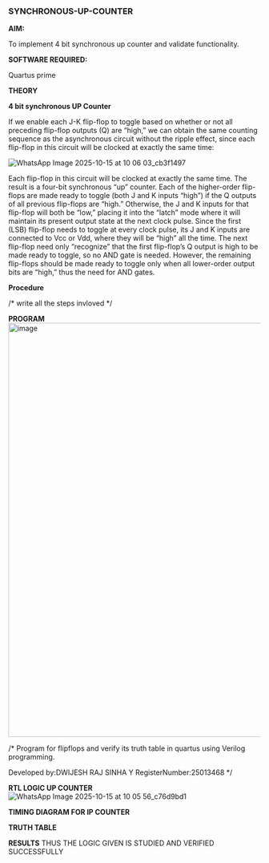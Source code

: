 ### SYNCHRONOUS-UP-COUNTER

**AIM:**

To implement 4 bit synchronous up counter and validate functionality.

**SOFTWARE REQUIRED:**

Quartus prime

**THEORY**

**4 bit synchronous UP Counter**

If we enable each J-K flip-flop to toggle based on whether or not all preceding flip-flop outputs (Q) are “high,” we can obtain the same counting sequence as the asynchronous circuit without the ripple effect, since each flip-flop in this circuit will be clocked at exactly the same time:

![WhatsApp Image 2025-10-15 at 10 06 03_cb3f1497](https://github.com/user-attachments/assets/34b1da71-630c-401f-9ce9-3c66a76f0eda)


Each flip-flop in this circuit will be clocked at exactly the same time.
The result is a four-bit synchronous “up” counter. Each of the higher-order flip-flops are made ready to toggle (both J and K inputs “high”) if the Q outputs of all previous flip-flops are “high.”
Otherwise, the J and K inputs for that flip-flop will both be “low,” placing it into the “latch” mode where it will maintain its present output state at the next clock pulse.
Since the first (LSB) flip-flop needs to toggle at every clock pulse, its J and K inputs are connected to Vcc or Vdd, where they will be “high” all the time.
The next flip-flop need only “recognize” that the first flip-flop’s Q output is high to be made ready to toggle, so no AND gate is needed.
However, the remaining flip-flops should be made ready to toggle only when all lower-order output bits are “high,” thus the need for AND gates.

**Procedure**

/* write all the steps invloved */

**PROGRAM**
<img width="1911" height="826" alt="image" src="https://github.com/user-attachments/assets/ec73d01c-35d0-4c95-b177-d9a950000572" />

/* Program for flipflops and verify its truth table in quartus using Verilog programming. 

Developed by:DWIJESH RAJ SINHA Y RegisterNumber:25013468
*/

**RTL LOGIC UP COUNTER**
![WhatsApp Image 2025-10-15 at 10 05 56_c76d9bd1](https://github.com/user-attachments/assets/7f82a927-d2d4-47b9-a702-1b2f612f6e22)

**TIMING DIAGRAM FOR IP COUNTER**

**TRUTH TABLE**

**RESULTS**
THUS THE LOGIC GIVEN IS STUDIED AND VERIFIED SUCCESSFULLY
